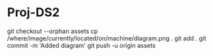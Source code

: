 # Proj-DS2
git checkout --orphan assets
cp /where/image/currently/located/on/machine/diagram.png .
git add .
git commit -m 'Added diagram'
git push -u origin assets
